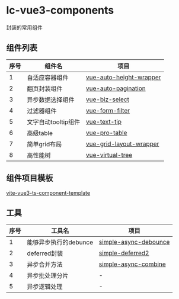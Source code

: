 # lc-vue3-components

封装的常用组件
## 组件列表

| 序号 | 组件名 | 项目 |
| ---- | ---- | ---- |
| 1 | 自适应容器组件 | [vue-auto-height-wrapper](https://github.com/dreamllq/vue-auto-height-wrapper) |
| 2 | 翻页封装组件 | [vue-auto-pagination](https://github.com/dreamllq/vue-auto-pagination) |
| 3 | 异步数据选择组件 | [vue-biz-select](https://github.com/dreamllq/vue-biz-select) |
| 4 | 过滤器组件 | [vue-form-filter](https://github.com/dreamllq/vue-form-filter) |
| 5 | 文字自动tooltip组件 | [vue-text-tip](https://github.com/dreamllq/vue-text-tip) |
| 6 | 高级table | [vue-pro-table](https://github.com/dreamllq/vue-pro-table) |
| 7 | 简单grid布局 | [vue-grid-layout-wrapper](https://github.com/dreamllq/vue-grid-layout-wrapper) |
| 8 | 高性能树 | [vue-virtual-tree](https://github.com/dreamllq/vue-virtual-tree) |

## 组件项目模板

[vite-vue3-ts-component-template](https://github.com/dreamllq/vite-vue3-ts-component-template)

## 工具

| 序号 | 工具名 | 项目 |
| ---- | ---- | ---- |
| 1 | 能够异步执行的debunce | [simple-async-debounce](https://github.com/dreamllq/simple-async-debounce) |
| 2 | deferred封装 | [simple-deferred2](https://github.com/dreamllq/simple-deferred2) |
| 3 | 异步合并方法 | [simple-async-combine](https://github.com/dreamllq/simple-async-combine) |
| 4 | 异步批处理分片 | - |
| 5 | 异步逻辑处理 | - |

